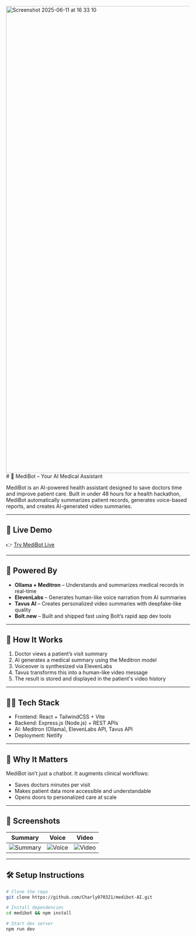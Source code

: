 <img width="1276" alt="Screenshot 2025-06-11 at 16 33 10" src="https://github.com/user-attachments/assets/0879f3cb-875c-481d-a179-cf4921a9b099" />
# 🏥 MediBot – Your AI Medical Assistant

MediBot is an AI-powered health assistant designed to save doctors time and improve patient care. Built in under 48 hours for a health hackathon, MediBot automatically summarizes patient records, generates voice-based reports, and creates AI-generated video summaries.


---

## 🚀 Live Demo

👉 [Try MediBot Live](https://medibotsai.netlify.app)

---

## 🧠 Powered By

- **Ollama + Meditron** – Understands and summarizes medical records in real-time
- **ElevenLabs** – Generates human-like voice narration from AI summaries
- **Tavus AI** – Creates personalized video summaries with deepfake-like quality
- **Bolt.new** – Built and shipped fast using Bolt’s rapid app dev tools

---

## 🎥 How It Works

1. Doctor views a patient’s visit summary
2. AI generates a medical summary using the Meditron model
3. Voiceover is synthesized via ElevenLabs
4. Tavus transforms this into a human-like video message
5. The result is stored and displayed in the patient's video history

---

## 🧑‍💻 Tech Stack

- Frontend: React + TailwindCSS + Vite
- Backend: Express.js (Node.js) + REST APIs
- AI: Meditron (Ollama), ElevenLabs API, Tavus API
- Deployment: Netlify

---

## 🌟 Why It Matters

MediBot isn’t just a chatbot. It augments clinical workflows:
- Saves doctors minutes per visit
- Makes patient data more accessible and understandable
- Opens doors to personalized care at scale

---

## 📸 Screenshots

| Summary | Voice | Video |
|--------|-------|--------|
| ![Summary](screenshot1.png) | ![Voice](screenshot2.png) | ![Video](screenshot3.png) |

---

## 🛠️ Setup Instructions

```bash
# Clone the repo
git clone https://github.com/Charly070321/medibot-AI.git

# Install dependencies
cd medibot && npm install

# Start dev server
npm run dev



